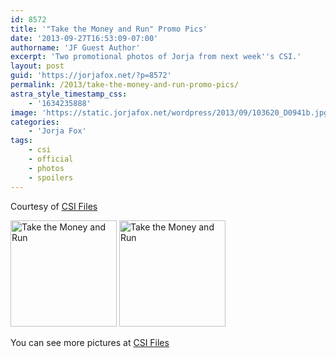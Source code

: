 ```yaml
---
id: 8572
title: '"Take the Money and Run" Promo Pics'
date: '2013-09-27T16:53:09-07:00'
authorname: 'JF Guest Author'
excerpt: 'Two promotional photos of Jorja from next week''s CSI.'
layout: post
guid: 'https://jorjafox.net/?p=8572'
permalink: /2013/take-the-money-and-run-promo-pics/
astra_style_timestamp_css:
    - '1634235888'
image: 'https://static.jorjafox.net/wordpress/2013/09/103620_D0941b.jpg'
categories:
    - 'Jorja Fox'
tags:
    - csi
    - official
    - photos
    - spoilers
---
```


Courtesy of <a href="http://www.csifiles.com/content/2013/09/csi-first-look-take-the-money-and-run/">CSI Files</a>

<a href="https://jorjafox.net/gallery/tv/csi/pub/s14/promo/02-takemoney_002.jpg"><img class="alignnone size-full wp-image-8574" alt="Take the Money and Run" src="//static.jorjafox.net/wordpress/2013/09/02-takemoney_002_200_cw200_ch200_thumb.jpg" width="170" height="170" /></a> <a href="https://jorjafox.net/gallery/tv/csi/pub/s14/promo/02-takemoney_001.jpg"><img class="alignnone size-full wp-image-8575" alt="Take the Money and Run" src="//static.jorjafox.net/wordpress/2013/09/02-takemoney_001_200_cw200_ch200_thumb.jpg" width="170" height="170" /></a>

You can see more pictures at <a href="http://www.csifiles.com/content/2013/09/csi-first-look-take-the-money-and-run/">CSI Files</a>
